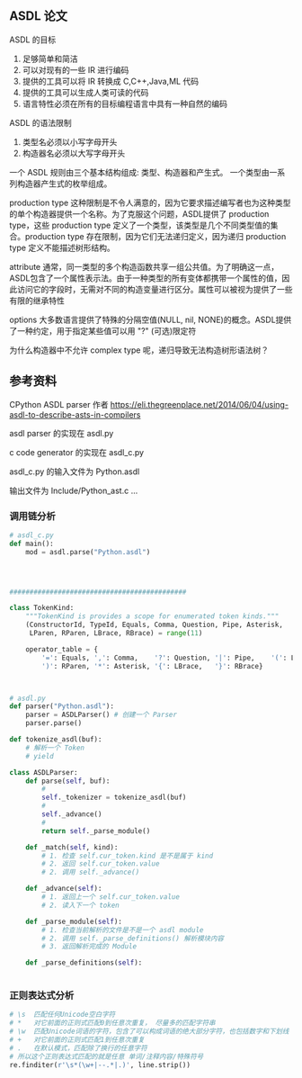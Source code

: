 ## ASDL 论文

ASDL 的目标
1. 足够简单和简洁
2. 可以对现有的一些 IR 进行编码
3. 提供的工具可以将 IR 转换成 C,C++,Java,ML 代码
4. 提供的工具可以生成人类可读的代码
5. 语言特性必须在所有的目标编程语言中具有一种自然的编码

ASDL 的语法限制
1. 类型名必须以小写字母开头
2. 构造器名必须以大写字母开头

一个 ASDL 规则由三个基本结构组成: 类型、构造器和产生式。
一个类型由一系列构造器产生式的枚举组成。



production type
这种限制是不令人满意的，因为它要求描述编写者也为这种类型的单个构造器提供一个名称。为了克服这个问题，ASDL提供了 production type，这些 production type 定义了一个类型，该类型是几个不同类型值的集合。production type 存在限制，因为它们无法递归定义，因为递归 production type 定义不能描述树形结构。

attribute
通常，同一类型的多个构造函数共享一组公共值。为了明确这一点，ASDL包含了一个属性表示法。由于一种类型的所有变体都携带一个属性的值，因此访问它的字段时，无需对不同的构造变量进行区分。属性可以被视为提供了一些有限的继承特性

options
大多数语言提供了特殊的分隔空值(NULL, nil, NONE)的概念。ASDL提供了一种约定，用于指定某些值可以用 "?" (可选)限定符


为什么构造器中不允许 complex type 呢，递归导致无法构造树形语法树？





## 参考资料

CPython ASDL parser 作者
https://eli.thegreenplace.net/2014/06/04/using-asdl-to-describe-asts-in-compilers




asdl parser 的实现在 asdl.py

c code generator 的实现在 asdl_c.py

asdl_c.py 的输入文件为 Python.asdl

输出文件为 Include/Python_ast.c ...


### 调用链分析

```python
# asdl_c.py
def main():
    mod = asdl.parse("Python.asdl")




############################################

class TokenKind:
    """TokenKind is provides a scope for enumerated token kinds."""
    (ConstructorId, TypeId, Equals, Comma, Question, Pipe, Asterisk,
     LParen, RParen, LBrace, RBrace) = range(11)

    operator_table = {
        '=': Equals, ',': Comma,    '?': Question, '|': Pipe,    '(': LParen,
        ')': RParen, '*': Asterisk, '{': LBrace,   '}': RBrace}



# asdl.py
def parser("Python.asdl"):
    parser = ASDLParser() # 创建一个 Parser
    parser.parse()

def tokenize_asdl(buf):
    # 解析一个 Token
    # yield

class ASDLParser:
    def parse(self, buf):
        #
        self._tokenizer = tokenize_asdl(buf)
        #
        self._advance()
        #
        return self._parse_module()

    def _match(self, kind):
        # 1. 检查 self.cur_token.kind 是不是属于 kind
        # 2. 返回 self.cur_token.value
        # 2. 调用 self._advance()

    def _advance(self):
        # 1. 返回上一个 self.cur_token.value
        # 2. 读入下一个 token

    def _parse_module(self):
        # 1. 检查当前解析的文件是不是一个 asdl module
        # 2. 调用 self._parse_definitions() 解析模块内容
        # 3. 返回解析完成的 Module

    def _parse_definitions(self):



```

### 正则表达式分析

```python
# \s  匹配任何Unicode空白字符
# *   对它前面的正则式匹配0到任意次重复， 尽量多的匹配字符串
# \w  匹配Unicode词语的字符，包含了可以构成词语的绝大部分字符，也包括数字和下划线
# +   对它前面的正则式匹配1到任意次重复
# .   在默认模式，匹配除了换行的任意字符
# 所以这个正则表达式匹配的就是任意 单词/注释内容/特殊符号
re.finditer(r'\s*(\w+|--.*|.)', line.strip())


```






